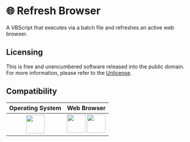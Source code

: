 # 🌐 Refresh Browser

A VBScript that executes via a batch file and refreshes an active web browser.

## Licensing

This is free and unencumbered software released into the public domain. For more information, please refer to the [Unlicense](https://unlicense.org/ 'Unlicense.org » Unlicense Yourself: Set Your Code Free').

## Compatibility

| Operating System | Web Browser |
| :--------------: | :---------: |
| <img src="https://upload.wikimedia.org/wikipedia/commons/thumb/8/87/Windows_logo_-_2021.svg/768px-Windows_logo_-_2021.svg.png" height="50" width="50"> | <img src="https://upload.wikimedia.org/wikipedia/commons/thumb/e/e1/Google_Chrome_icon_%28February_2022%29.svg/900px-Google_Chrome_icon_%28February_2022%29.svg.png" height="50" width="50"> <img src="https://upload.wikimedia.org/wikipedia/commons/thumb/7/7e/Microsoft_Edge_logo_%282019%29.png/900px-Microsoft_Edge_logo_%282019%29.png" height="50" width="50"> |
